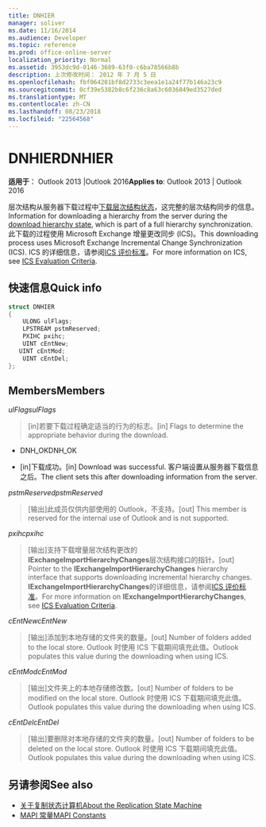```yaml
---
title: DNHIER
manager: soliver
ms.date: 11/16/2014
ms.audience: Developer
ms.topic: reference
ms.prod: office-online-server
localization_priority: Normal
ms.assetid: 3953dc9d-0146-3689-63f0-c6ba78566b8b
description: 上次修改时间： 2012 年 7 月 5 日
ms.openlocfilehash: fbf064201bf8d2733c3eea1e1a24f77b146a23c9
ms.sourcegitcommit: 0cf39e5382b8c6f236c8a63c6036849ed3527ded
ms.translationtype: MT
ms.contentlocale: zh-CN
ms.lasthandoff: 08/23/2018
ms.locfileid: "22564568"
---
```

# <a name="dnhier"></a><span data-ttu-id="4aa36-103">DNHIER</span><span class="sxs-lookup"><span data-stu-id="4aa36-103">DNHIER</span></span>

<span data-ttu-id="4aa36-104">**适用于**： Outlook 2013 |Outlook 2016</span><span class="sxs-lookup"><span data-stu-id="4aa36-104">**Applies to**: Outlook 2013 | Outlook 2016</span></span> 
  
<span data-ttu-id="4aa36-105">层次结构从服务器下载过程中[下载层次结构状态](download-hierarchy-state.md)，这完整的层次结构同步的信息。</span><span class="sxs-lookup"><span data-stu-id="4aa36-105">Information for downloading a hierarchy from the server during the [download hierarchy state](download-hierarchy-state.md), which is part of a full hierarchy synchronization.</span></span> <span data-ttu-id="4aa36-106">此下载的过程使用 Microsoft Exchange 增量更改同步 (ICS)。</span><span class="sxs-lookup"><span data-stu-id="4aa36-106">This downloading process uses Microsoft Exchange Incremental Change Synchronization (ICS).</span></span> <span data-ttu-id="4aa36-107">ICS 的详细信息，请参阅[ICS 评价标准](http://msdn.microsoft.com/en-us/library/aa579252%28EXCHG.80%29.aspx)。</span><span class="sxs-lookup"><span data-stu-id="4aa36-107">For more information on ICS, see [ICS Evaluation Criteria](http://msdn.microsoft.com/en-us/library/aa579252%28EXCHG.80%29.aspx).</span></span>
  
## <a name="quick-info"></a><span data-ttu-id="4aa36-108">快速信息</span><span class="sxs-lookup"><span data-stu-id="4aa36-108">Quick info</span></span>

```cpp
struct DNHIER 
{ 
    ULONG ulFlags; 
    LPSTREAM pstmReserved; 
    PXIHC pxihc; 
    UINT cEntNew; 
   UINT cEntMod; 
    UINT cEntDel; 
};
```

## <a name="members"></a><span data-ttu-id="4aa36-109">Members</span><span class="sxs-lookup"><span data-stu-id="4aa36-109">Members</span></span>

<span data-ttu-id="4aa36-110">_ulFlags_</span><span class="sxs-lookup"><span data-stu-id="4aa36-110">_ulFlags_</span></span>
  
>  <span data-ttu-id="4aa36-111">[in]若要下载过程确定适当的行为的标志。</span><span class="sxs-lookup"><span data-stu-id="4aa36-111">[in] Flags to determine the appropriate behavior during the download.</span></span> 
    
   - <span data-ttu-id="4aa36-112">DNH_OK</span><span class="sxs-lookup"><span data-stu-id="4aa36-112">DNH_OK</span></span>
    
   - <span data-ttu-id="4aa36-113">[in]下载成功。</span><span class="sxs-lookup"><span data-stu-id="4aa36-113">[in] Download was successful.</span></span> <span data-ttu-id="4aa36-114">客户端设置从服务器下载信息之后。</span><span class="sxs-lookup"><span data-stu-id="4aa36-114">The client sets this after downloading information from the server.</span></span>
    
<span data-ttu-id="4aa36-115">_pstmReserved_</span><span class="sxs-lookup"><span data-stu-id="4aa36-115">_pstmReserved_</span></span>
  
> <span data-ttu-id="4aa36-116">[输出]此成员仅供内部使用的 Outlook，不支持。</span><span class="sxs-lookup"><span data-stu-id="4aa36-116">[out] This member is reserved for the internal use of Outlook and is not supported.</span></span> 
    
<span data-ttu-id="4aa36-117">_pxihc_</span><span class="sxs-lookup"><span data-stu-id="4aa36-117">_pxihc_</span></span>
  
>  <span data-ttu-id="4aa36-118">[输出]支持下载增量层次结构更改的**IExchangeImportHierarchyChanges**层次结构接口的指针。</span><span class="sxs-lookup"><span data-stu-id="4aa36-118">[out] Pointer to the **IExchangeImportHierarchyChanges** hierarchy interface that supports downloading incremental hierarchy changes.</span></span> <span data-ttu-id="4aa36-119">**IExchangeImportHierarchyChanges**的详细信息，请参阅[ICS 评价标准](http://msdn.microsoft.com/en-us/library/aa579252%28EXCHG.80%29.aspx)。</span><span class="sxs-lookup"><span data-stu-id="4aa36-119">For more information on **IExchangeImportHierarchyChanges**, see [ICS Evaluation Criteria](http://msdn.microsoft.com/en-us/library/aa579252%28EXCHG.80%29.aspx).</span></span>
    
<span data-ttu-id="4aa36-120">_cEntNew_</span><span class="sxs-lookup"><span data-stu-id="4aa36-120">_cEntNew_</span></span>
  
> <span data-ttu-id="4aa36-121">[输出]添加到本地存储的文件夹的数量。</span><span class="sxs-lookup"><span data-stu-id="4aa36-121">[out] Number of folders added to the local store.</span></span> <span data-ttu-id="4aa36-122">Outlook 时使用 ICS 下载期间填充此值。</span><span class="sxs-lookup"><span data-stu-id="4aa36-122">Outlook populates this value during the downloading when using ICS.</span></span>
    
<span data-ttu-id="4aa36-123">_cEntMod_</span><span class="sxs-lookup"><span data-stu-id="4aa36-123">_cEntMod_</span></span>
  
> <span data-ttu-id="4aa36-124">[输出]文件夹上的本地存储修改数。</span><span class="sxs-lookup"><span data-stu-id="4aa36-124">[out] Number of folders to be modified on the local store.</span></span> <span data-ttu-id="4aa36-125">Outlook 时使用 ICS 下载期间填充此值。</span><span class="sxs-lookup"><span data-stu-id="4aa36-125">Outlook populates this value during the downloading when using ICS.</span></span>
    
<span data-ttu-id="4aa36-126">_cEntDel_</span><span class="sxs-lookup"><span data-stu-id="4aa36-126">_cEntDel_</span></span>
  
> <span data-ttu-id="4aa36-127">[输出]要删除对本地存储的文件夹的数量。</span><span class="sxs-lookup"><span data-stu-id="4aa36-127">[out] Number of folders to be deleted on the local store.</span></span> <span data-ttu-id="4aa36-128">Outlook 时使用 ICS 下载期间填充此值。</span><span class="sxs-lookup"><span data-stu-id="4aa36-128">Outlook populates this value during the downloading when using ICS.</span></span>
    
## <a name="see-also"></a><span data-ttu-id="4aa36-129">另请参阅</span><span class="sxs-lookup"><span data-stu-id="4aa36-129">See also</span></span>

- [<span data-ttu-id="4aa36-130">关于复制状态计算机</span><span class="sxs-lookup"><span data-stu-id="4aa36-130">About the Replication State Machine</span></span>](about-the-replication-state-machine.md) 
- [<span data-ttu-id="4aa36-131">MAPI 常量</span><span class="sxs-lookup"><span data-stu-id="4aa36-131">MAPI Constants</span></span>](mapi-constants.md)

